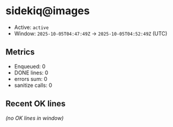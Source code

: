 # sidekiq@images

- Active: `active`
- Window: `2025-10-05T04:47:49Z` → `2025-10-05T04:52:49Z` (UTC)

## Metrics
- Enqueued: 0
- DONE lines: 0
- errors sum: 0
- sanitize calls: 0

## Recent OK lines
_(no OK lines in window)_
